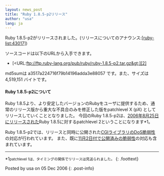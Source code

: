 ```yaml
---
layout: news_post
title: "Ruby 1.8.5-p2リリース"
author: "usa"
lang: ja
---
```


Ruby 1.8.5-p2がリリースされました。(リリースについてのアナウンス:[\[ruby-list:43017\]][1])

ソースコードは以下のURLから入手できます。

* [&lt;URL:ftp://ftp.ruby-lang.org/pub/ruby/ruby-1.8.5-p2.tar.gz&gt;][2]

md5sumは a3517a224716f79b14196adda3e88057 です。また、サイズは 4,519,151 バイトです。

#### Ruby 1.8.5-p2について

Ruby
1.8.5より、より安定したバージョンのRubyをユーザに提供するため、通常のリリース版から重大な不具合のみを修正した版をpatchlevel
X (pX) としてリリースしていくこととなりました。 今回のRuby
1.8.5-p2は、[2006年8月25日にリリースされた](/ja/news/2006/08/25/ruby-1-8-5/)Ruby
1.8.5に対するpatchlevel 2ということになります\*1。

Ruby
1.8.5-p2では、リリースと同時に公開された[CGIライブラリのDoS脆弱性](/ja/news/2006/12/04/another-dos-vulnerability-in-cgi-library/)の対応が行われています。
また、既に[11月2日付で公開済みの脆弱性](/ja/news/2006/11/02/CVE-2006-5467/)の対応も含まれています。

* * *

\*1<small>patchlevel 1は、タイミングの関係でリリースは見送られました。</small>
{: .foottext}

Posted by usa on 05 Dec 2006
{: .post-info}



[1]: http://blade.nagaokaut.ac.jp/cgi-bin/scat.rb/ruby/ruby-list/43017 
[2]: ftp://ftp.ruby-lang.org/pub/ruby/ruby-1.8.5-p2.tar.gz 
